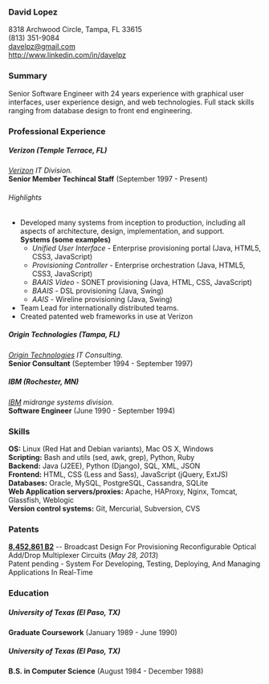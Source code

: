### David Lopez

8318 Archwood Circle, Tampa, FL 33615  
(813) 351-9084  
davelpz@gmail.com  
http://www.linkedin.com/in/davelpz

### Summary
Senior Software Engineer with 24 years experience  with graphical  user interfaces, user experience design, and web technologies.  Full stack skills ranging from database design to front end engineering.

### Professional Experience
##### Verizon (Temple Terrace, FL)
*[Verizon](http://verizon.com) IT Division.*  
**Senior Member Techincal Staff** (September 1997 - Present)

###### Highlights
- Developed many systems from inception to production, including all aspects of architecture, design, implementation, and support.  
  **Systems (some examples)**
  - *Unified User Interface* - Enterprise provisioning portal (Java, HTML5, CSS3, JavaScript)
  - *Provisioning Controller* - Enterprise orchestration (Java, HTML5, CSS3, JavaScript)
  - *BAAIS Video* - SONET provisioning  (Java, HTML, CSS, JavaScript)
  - *BAAIS* - DSL provisioning  (Java, Swing)
  - *AAIS* - Wireline provisioning  (Java, Swing)
- Team Lead for internationally distributed teams.
- Created patented web frameworks in use at Verizon


##### Origin Technologies (Tampa, FL)
*[Origin Technologies](http://www.origintechnologies.com/) IT Consulting.*  
**Senior Consultant** (September 1994 - September 1997)

##### IBM (Rochester, MN)
*[IBM](http://www.ibm.com) midrange systems division.*  
**Software Engineer** (June 1990 - September 1994)

### Skills
**OS:** Linux (Red Hat and Debian variants), Mac OS X, Windows  
**Scripting:**  Bash and utils (sed, awk, grep), Python, Ruby  
**Backend:** Java (J2EE), Python (Django), SQL, XML, JSON  
**Frontend:** HTML, CSS (Less and Sass), JavaScript (jQuery, ExtJS)  
**Databases:** Oracle, MySQL, PostgreSQL, Cassandra, SQLite  
**Web Application servers/proxies:** Apache, HAProxy, Nginx, Tomcat, Glassfish, Weblogic  
**Version control systems:** Git, Mercurial, Subversion, CVS

### Patents
**[8,452,861 B2](http://patft.uspto.gov/netacgi/nph-Parser?Sect1=PTO2&Sect2=HITOFF&p=1&u=%2Fnetahtml%2FPTO%2Fsearch-bool.html&r=1&f=G&l=50&co1=AND&d=PTXT&s1=8452861.PN.&OS=PN/8452861&RS=PN/8452861)** -- Broadcast Design For Provisioning Reconfigurable Optical Add/Drop Multiplexer Circuits (*May 28, 2013*)  
Patent pending - System For Developing, Testing, Deploying, And Managing Applications In Real-Time

### Education
##### University of Texas (El Paso, TX)
**Graduate Coursework** (January 1989 - June 1990)
##### University of Texas (El Paso, TX)
**B.S. in Computer Science** (August 1984 - December 1988)





